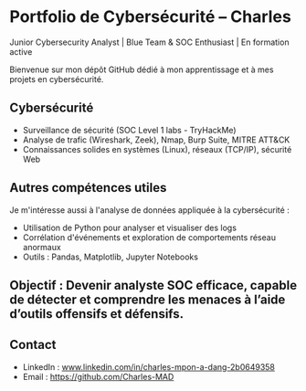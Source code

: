 # Portfolio de Cybersécurité – Charles

Junior Cybersecurity Analyst | Blue Team & SOC Enthusiast | En formation active

Bienvenue sur mon dépôt GitHub dédié à mon apprentissage et à mes projets en cybersécurité.

## Cybersécurité
- Surveillance de sécurité (SOC Level 1 labs - TryHackMe)
- Analyse de trafic (Wireshark, Zeek), Nmap, Burp Suite, MITRE ATT&CK
- Connaissances solides en systèmes (Linux), réseaux (TCP/IP), sécurité Web

## Autres compétences utiles
Je m'intéresse aussi à l'analyse de données appliquée à la cybersécurité :  
- Utilisation de Python pour analyser et visualiser des logs
- Corrélation d'événements et exploration de comportements réseau anormaux
- Outils : Pandas, Matplotlib, Jupyter Notebooks

## Objectif : Devenir analyste SOC efficace, capable de détecter et comprendre les menaces à l’aide d’outils offensifs et défensifs.


## Contact
- LinkedIn : www.linkedin.com/in/charles-mpon-a-dang-2b0649358 
- Email : https://github.com/Charles-MAD 





